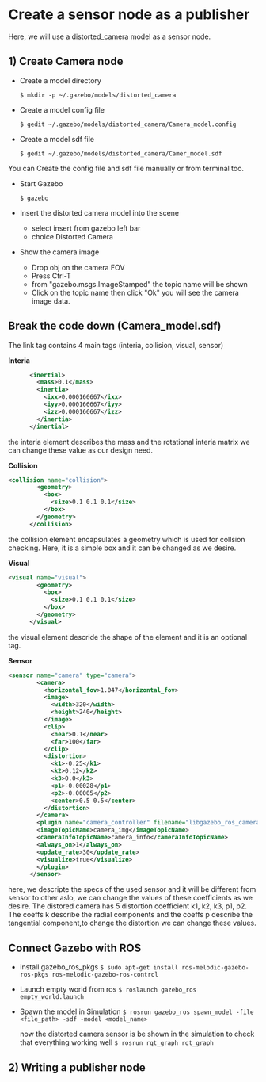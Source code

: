 # Create a sensor node as a publisher

Here, we will use a distorted_camera model as a sensor node.

## 1) Create Camera node 

* Create a model directory 
  
  `$ mkdir -p ~/.gazebo/models/distorted_camera`

* Create a model config file
  
  `$ gedit ~/.gazebo/models/distorted_camera/Camera_model.config ` 

* Create a model sdf file
  
  `$ gedit ~/.gazebo/models/distorted_camera/Camer_model.sdf`

You can Create the config file and sdf file manually or from terminal too.

* Start Gazebo
  
  `$ gazebo`

* Insert the distorted camera model into the scene 
  
   * select insert from gazebo left bar 
   * choice Distorted Camera

* Show the camera image 

   * Drop obj on the camera FOV
   * Press Ctrl-T 
   * from "gazebo.msgs.ImageStamped" the topic name will be shown 
   * Click on the topic name then click "Ok" you will see the camera image data.

## Break the code down (Camera_model.sdf)

The link tag contains 4 main tags (interia, collision, visual, sensor)

**Interia**

```xml
      <inertial>
        <mass>0.1</mass>
        <inertia>
          <ixx>0.000166667</ixx>
          <iyy>0.000166667</iyy>
          <izz>0.000166667</izz>
        </inertia>
      </inertial>

```

the interia element describes the mass and the rotational interia matrix we can change these value as our design need.

**Collision**

```xml
<collision name="collision">
        <geometry>
          <box>
            <size>0.1 0.1 0.1</size>
          </box>
        </geometry>
      </collision>
```

the collision element encapsulates a geometry which is used for collsion checking. Here, it is a simple box and it can be changed as we desire.

**Visual**

```xml
<visual name="visual">
        <geometry>
          <box>
            <size>0.1 0.1 0.1</size>
          </box>
        </geometry>
      </visual>
```

the visual element descride the shape of the element and it is an optional tag.

**Sensor**

```xml
<sensor name="camera" type="camera">
        <camera>
          <horizontal_fov>1.047</horizontal_fov>
          <image>
            <width>320</width>
            <height>240</height>
          </image>
          <clip>
            <near>0.1</near>
            <far>100</far>
          </clip>
          <distortion>
            <k1>-0.25</k1>
            <k2>0.12</k2>
            <k3>0.0</k3>
            <p1>-0.00028</p1>
            <p2>-0.00005</p2>
            <center>0.5 0.5</center>
          </distortion>
        </camera>
        <plugin name="camera_controller" filename="libgazebo_ros_camera.so">>
        <imageTopicName>camera_img</imageTopicName>
        <cameraInfoTopicName>camera_info</cameraInfoTopicName>
        <always_on>1</always_on>
        <update_rate>30</update_rate>
        <visualize>true</visualize>
        </plugin>
      </sensor>
```
here, we descripte the specs of the used sensor and it will be different from sensor to other aslo, we can change the values of these coefficients as we desire.
The distored camera has 5 distortion coefficient k1, k2, k3, p1, p2. The coeffs k describe the radial components and the coeffs p describe the tangential component,to change the distortion we can change these values.

## Connect Gazebo with ROS

* install gazebo_ros_pkgs
`$ sudo apt-get install ros-melodic-gazebo-ros-pkgs ros-melodic-gazebo-ros-control`

* Launch empty world from ros
  `$ roslaunch gazebo_ros empty_world.launch`

* Spawn the model in Simulation 
  `$ rosrun gazebo_ros spawn_model -file <file_path> -sdf -model <model_name>`

  now the distorted camera sensor is be shown in the simulation to check that everything working well
   `$ rosrun rqt_graph rqt_graph`

## 2) Writing a publisher node

  
